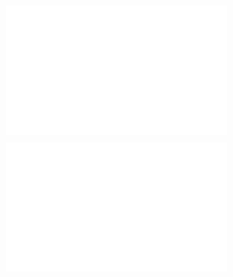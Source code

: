 <!--
**Ryujin-Jakka/Ryujin-Jakka** is a ✨ _special_ ✨ repository because its `README.md` (this file) appears on your GitHub profile.

Here are some ideas to get you started:

- 🔭 I’m currently working on ...
- 🌱 I’m currently learning ...
- 👯 I’m looking to collaborate on ...
- 🤔 I’m looking for help with ...
- 💬 Ask me about ...
- 📫 How to reach me: ...
- 😄 Pronouns: ...
- ⚡ Fun fact: ...
-->
![](https://github.com/Ryujin-Jakka/github-stats/blob/master/generated/overview.svg)

![](https://github.com/Ryujin-Jakka/github-stats/blob/master/generated/languages.svg)
